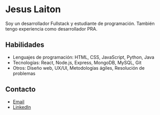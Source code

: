 # Jesus Laiton

Soy un desarrollador Fullstack y estudiante de programación. También tengo experiencia como desarrollador PRA.

## Habilidades

- Lenguajes de programación: HTML, CSS, JavaScript, Python, Java
- Tecnologías: React, Node.js, Express, MongoDB, MySQL, Git
- Otros: Diseño web, UX/UI, Metodologías ágiles, Resolución de problemas

## Contacto

- [Email](mailto:Jesuslaytonhotmail.com)
- [LinkedIn](www.linkedin.com/in/jesus-laiton-2a248b207)
